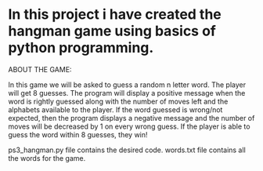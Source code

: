 # In this project i have created the hangman game using basics of python programming.

ABOUT THE GAME:

In this game we will be asked to guess a random n letter word. 
The player will get 8 guesses.
The program will display a positive message when the word is rightly guessed along with the number of moves left and the alphabets available to the player.
If the word guessed is wrong/not expected, then the program displays a negative message and the number of moves will be decreased by 1 on every wrong guess.
If the player is able to guess the word within 8 guesses, they win!


ps3_hangman.py file contains the desired code.
words.txt file contains all the words for the game.

